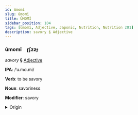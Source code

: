 ```yaml
---
id: ûmomî
slug: ûmomî
title: ÛMOMÎ
sidebar_position: 104
tags: [ûmomî, Adjective, Japonic, Nutrition, Nutrition 201]
description: savory § Adjective
---
```


### ûmomî&emsp;<span kind="abugida">ɽʄƶƶɟ</span>

*savory* **§** [Adjective](../../tags/Adjective)

**IPA**: /ˈu.mɑ.mi/

**Verb**: to be savory

**Noun**: savoriness

**Modifier**: savory

<details>
    <summary>Origin</summary>
    Japanese 旨味 umami [ɯ̟ᵝma̠mʲi]<br/>
    <em>Japonic Language Family</em>
</details>